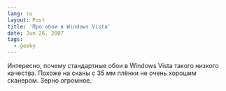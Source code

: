 ```yaml
---
lang: ru
layout: Post
title: 'Про обои в Windows Vista'
date: Jun 26, 2007
tags:
  - geeky
---
```


Интересно, почему стандартные обои в Windows Vista такого низкого качества. Похоже на сканы с 35 мм плёнки не очень хорошим сканером. Зерно огромное.
